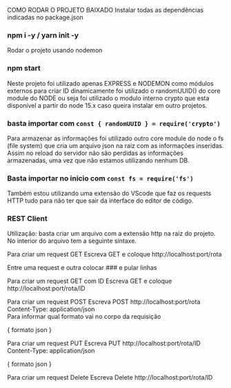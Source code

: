 COMO RODAR O PROJETO BAIXADO
Instalar todas as dependências indicadas no package.json
### npm i -y / yarn init -y

Rodar o projeto usando nodemon
### npm start 

Neste projeto foi utilizado apenas EXPRESS e NODEMON como módulos externos
para criar ID dinamicamente foi utilizado o randomUUID() do core module do NODE
ou seja foi utilizado o modulo interno crypto que esta disponível a partir do node 15.x
caso queira instalar em outro projetos.
### basta importar com `const { randomUUID } = require('crypto')`

Para armazenar as informações foi utilizado outro core module do node o 
fs (file system) que cria um arquivo json na raiz com as informações inseridas.
Assim no reload do servidor não são perdidas as informações armazenadas, uma vez 
que não estamos utilizando nenhum DB.

### Basta importar no inicio com `const fs = require('fs')`

Também estou utilizando uma extensão do VScode que faz os requests HTTP tudo para 
não ter que sair da interface do editor de código.
### REST Client
Utilização: basta criar um arquivo com a extensão http na raiz do projeto.
No interior do  arquivo tem a seguinte sintaxe.

Para criar um request GET
Escreva GET e coloque http://localhost:port/rota

Entre uma request e outra colocar ### e pular linhas

Para criar um request GET com ID
Escreva GET e coloque http://localhost:port/rota/ID

Para criar um request POST
Escreva POST http://localhost:port/rota
Content-Type: application/json  
Para informar qual formato vai no corpo da requisição

{
  formato json
}

Para criar um request PUT
Escreva PUT http://localhost:port/rota/ID
Content-Type: application/json

{
  formato json
}

Para criar um request Delete
Escreva Delete http://localhost:port/rota/ID
 